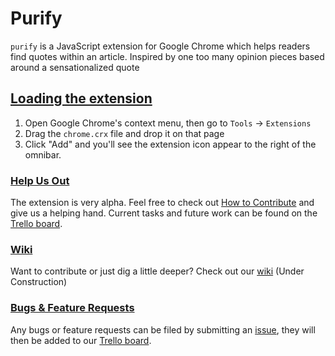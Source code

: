 # Purify

`purify` is a JavaScript extension for Google Chrome which helps readers find quotes within an article. 
Inspired by one too many opinion pieces based around a sensationalized quote

## [Loading the extension](https://github.com/adam-lynch/purify/wiki/Loading-&-packing)
1. Open Google Chrome's context menu, then go to `Tools` -> `Extensions`
2. Drag the `chrome.crx` file and drop it on that page
3. Click "Add" and you'll see the extension icon appear to the right of the omnibar.

### [Help Us Out](https://github.com/adam-lynch/purify/wiki/How-to-Contribute)
The extension is very alpha. Feel free to check out [How to Contribute](https://github.com/adam-lynch/purify/wiki/How-to-Contribute) and give us a helping hand. Current tasks and future work can be found on the [Trello board](https://trello.com/b/dg4xZrfO). 

### [Wiki](https://github.com/adam-lynch/purify/wiki)
Want to contribute or just dig a little deeper? Check out our [wiki](https://github.com/adam-lynch/purify/wiki) (Under Construction)

### [Bugs & Feature Requests](https://github.com/adam-lynch/purify/issues)
Any bugs or feature requests can be filed by submitting an [issue](https://github.com/adam-lynch/purify/issues), they will then be added to our [Trello board](https://trello.com/board/purify/50ac03ec01315ba23a00b7e8). 